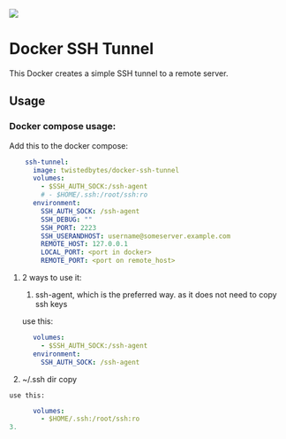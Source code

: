 [![](https://images.microbadger.com/badges/image/cagataygurturk/docker-ssh-tunnel.svg)](https://microbadger.com/images/cagataygurturk/docker-ssh-tunnel)

# Docker SSH Tunnel

This Docker creates a simple SSH tunnel to a remote server.

## Usage

### Docker compose usage:

Add this to the docker compose:

```yaml
    ssh-tunnel:
      image: twistedbytes/docker-ssh-tunnel
      volumes:
        - $SSH_AUTH_SOCK:/ssh-agent
        # - $HOME/.ssh:/root/ssh:ro
      environment:
        SSH_AUTH_SOCK: /ssh-agent
        SSH_DEBUG: ""
        SSH_PORT: 2223
        SSH_USERANDHOST: username@someserver.example.com
        REMOTE_HOST: 127.0.0.1
        LOCAL_PORT: <port in docker>
        REMOTE_PORT: <port on remote_host>

```

1. 2 ways to use it:
   1. ssh-agent, which is the preferred way. as it does not need to copy ssh keys
    
    use this:
```yaml
      volumes:
        - $SSH_AUTH_SOCK:/ssh-agent
      environment:
        SSH_AUTH_SOCK: /ssh-agent
```
   2. ~/.ssh dir copy

    use this:
```yaml
      volumes:
        - $HOME/.ssh:/root/ssh:ro
3.  
